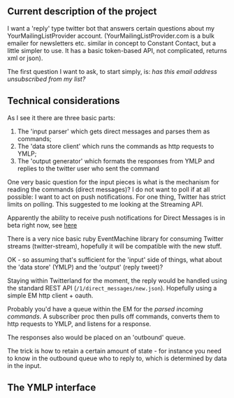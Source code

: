 
## Current description of the project

I want a 'reply' type twitter bot that answers certain questions about my YourMailingListProvider account.  (YourMailingListProvider.com is a bulk emailer for newsletters etc. similar in concept to Constant Contact, but a little simpler to use.  It has a basic token-based API, not complicated, returns xml or json).

The first question I want to ask, to start simply, is: _has this email address unsubscribed from my list?_

## Technical considerations

As I see it there are three basic parts:

1. The 'input parser' which gets direct messages and parses them as commands;
2. The 'data store client' which runs the commands as http requests to YMLP;
3. The 'output generator' which formats the responses from YMLP and replies to the twitter user who sent the command

One very basic question for the input pieces is what is the mechanism for reading the commands (direct messages)?  I do not want to poll if at all possible: I want to act on push notifications.  For one thing, Twitter has strict limits on polling.  This suggested to me looking at the Streaming API.

Apparently the ability to receive push notifications for Direct Messages is in beta right now, see [here](http://thenextweb.com/socialmedia/2010/08/30/twitter-launches-site-streams-to-eliminate-rate-limits-for-tweets-about-you/)

There is a very nice basic ruby EventMachine library for consuming Twitter streams (twitter-stream),  hopefully it will be compatible with the new stuff.

OK - so assuming that's sufficient for the 'input' side of things, what about the 'data store' (YMLP) and the 'output' (reply tweet)?

Staying within Twitterland for the moment, the reply would be handled using the standard REST API (`/1/direct_messages/new.json`).  Hopefully using a simple EM http client + oauth.

Probably you'd have a queue within the EM for the _parsed incoming commands_. A subscriber proc then pulls off commands, converts them to http requests to YMLP, and listens for a response.

The responses also would be placed on an 'outbound' queue.

The trick is how to retain a certain amount of state - for instance you need to know in the outbound queue who to reply to, which is determined by data in the input.


## The YMLP interface

